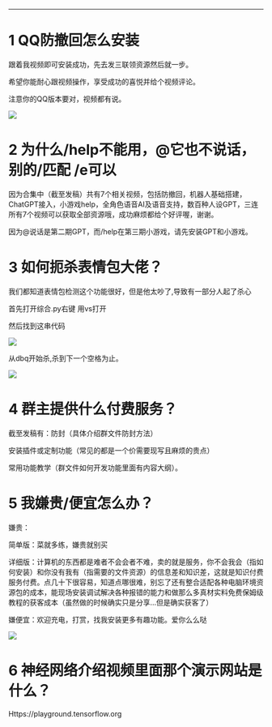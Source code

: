 ------


# 1	QQ防撤回怎么安装

跟着我视频即可安装成功，先去发三联领资源然后就一步。

希望你能耐心跟视频操作，享受成功的喜悦并给个视频评论。

注意你的QQ版本要对，视频都有说。

![](https://cn-sy1.rains3.com/jiaocheng/oe.png)

# 2	为什么/help不能用，@它也不说话，别的/匹配 /e可以

因为合集中（截至发稿）共有7个相关视频，包括防撤回，机器人基础搭建，ChatGPT接入，小游戏help，全角色语音AI及语音支持，数百种人设GPT，三连所有7个视频可以获取全部资源哦，成功麻烦都给个好评喔，谢谢。

因为@说话是第二期GPT，而/help在第三期小游戏，请先安装GPT和小游戏。

# 3 如何扼杀表情包大佬？

我们都知道表情包检测这个功能很好，但是他太吵了,导致有一部分人起了杀心

首先打开综合.py右键 用vs打开

然后找到这串代码

![](https://cn-sy1.rains3.com/jiaocheng/wt4.png)

 从dbq开始杀,杀到下一个空格为止。

 ![](https://cn-sy1.rains3.com/jiaocheng/J3.png)

# 4 群主提供什么付费服务？ 

截至发稿有：防封（具体介绍群文件防封方法）

安装插件或定制功能（常见的都是一个价需要现写且麻烦的贵点）

常用功能教学（群文件如何开发功能里面有内容大纲）。

# 5 我嫌贵/便宜怎么办？

嫌贵：

简单版：菜就多练，嫌贵就别买

详细版：计算机的东西都是难者不会会者不难，卖的就是服务，你不会我会（指如何安装）和你没有我有（指需要的文件资源）的信息差和知识差，这就是知识付费服务付费。点几十下很容易，知道点哪很难，别忘了还有整合适配各种电脑环境资源包的成本，能现场安装调试解决各种报错的能力和做那么多真材实料免费保姆级教程的获客成本（虽然做的时候确实只是分享…但是确实获客了）

嫌便宜：欢迎充电，打赏，找我安装更多有趣功能。爱你么么哒

![](https://cn-sy1.rains3.com/jiaocheng/ai1.png)

# 6 神经网络介绍视频里面那个演示网站是什么？
Https://playground.tensorflow.org

